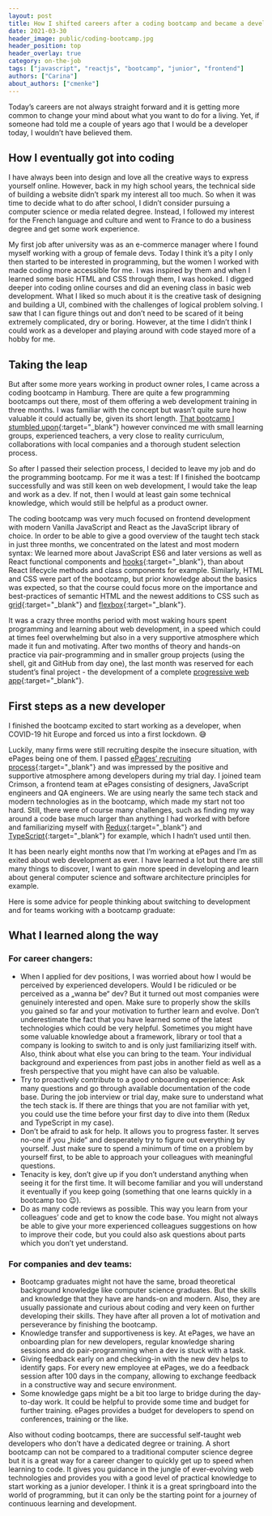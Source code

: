 ```yaml
---
layout: post
title: How I shifted careers after a coding bootcamp and became a developer at ePages
date: 2021-03-30
header_image: public/coding-bootcamp.jpg
header_position: top
header_overlay: true
category: on-the-job
tags: ["javascript", "reactjs", "bootcamp", "junior", "frontend"]
authors: ["Carina"]
about_authors: ["cmenke"]
---
```


Today’s careers are not always straight forward and it is getting more common to change your mind about what you want to do for a living. Yet, if someone had told me a couple of years ago that I would be a developer today, I wouldn’t have believed them.

## How I eventually got into coding

I have always been into design and love all the creative ways to express yourself online. However, back in my high school years, the technical side of building a website didn’t spark my interest all too much. So when it was time to decide what to do after school, I didn’t consider pursuing a computer science or media related degree. Instead, I followed my interest for the French language and culture and went to France to do a business degree and get some work experience.

My first job after university was as an e-commerce manager where I found myself working with a group of female devs. Today I think it’s a pity I only then started to be interested in programming, but the women I worked with made coding more accessible for me. I was inspired by them and when I learned some basic HTML and CSS through them, I was hooked. I digged deeper into coding online courses and did an evening class in basic web development. What I liked so much about it is the creative task of designing and building a UI, combined with the challenges of logical problem solving. I saw that I can figure things out and don’t need to be scared of it being extremely complicated, dry or boring. However, at the time I didn’t think I could work as a developer and playing around with code stayed more of a hobby for me.

## Taking the leap

But after some more years working in product owner roles, I came across a coding bootcamp in Hamburg. There are quite a few programming bootcamps out there, most of them offering a web development training in three months. I was familiar with the concept but wasn’t quite sure how valuable it could actually be, given its short length. [That bootcamp I stumbled upon](https://www.neuefische.de/en){:target="_blank"} however convinced me with small learning groups, experienced teachers, a very close to reality curriculum, collaborations with local companies and a thorough student selection process.

So after I passed their selection process, I decided to leave my job and do the programming bootcamp. For me it was a test: If I finished the bootcamp successfully and was still keen on web development, I would take the leap and work as a dev. If not, then I would at least gain some technical knowledge, which would still be helpful as a product owner.

The coding bootcamp was very much focused on frontend development with modern Vanilla JavaScript and React as the JavaScript library of choice. In order to be able to give a good overview of the taught tech stack in just three months, we concentrated on the latest and most modern syntax: We learned more about JavaScript ES6 and later versions as well as React functional components and [hooks](https://reactjs.org/docs/hooks-intro.html){:target="_blank"}, than about React lifecycle methods and class components for example. Similarly, HTML and CSS were part of the bootcamp, but prior knowledge about the basics was expected, so that the course could focus more on the importance and best-practices of semantic HTML and the newest additions to CSS such as [grid](https://css-tricks.com/snippets/css/complete-guide-grid/){:target="_blank"} and [flexbox](https://css-tricks.com/snippets/css/a-guide-to-flexbox/){:target="_blank"}.

It was a crazy three months period with most waking hours spent programming and learning about web development, in a speed which could at times feel overwhelming but also in a very supportive atmosphere which made it fun and motivating. After two months of theory and hands-on practice via pair-programming and in smaller group projects (using the shell, git and GitHub from day one), the last month was reserved for each student’s final project - the development of a complete [progressive web app](https://developer.mozilla.org/en-US/docs/Web/Progressive_web_apps){:target="_blank"}.

## First steps as a new developer

I finished the bootcamp excited to start working as a developer, when COVID-19 hit Europe and forced us into a first lockdown. 😅

Luckily, many firms were still recruiting despite the insecure situation, with ePages being one of them. I passed [ePages’ recruiting process](https://epages.com/en/career/how-to-apply/){:target="_blank"} and was impressed by the positive and supportive atmosphere among developers during my trial day. I joined team Crimson, a frontend team at ePages consisting of designers, JavaScript engineers and QA engineers. We are using nearly the same tech stack and modern technologies as in the bootcamp, which made my start not too hard. Still, there were of course many challenges, such as finding my way around a code base much larger than anything I had worked with before and familiarizing myself with [Redux](https://redux.js.org/){:target="_blank"} and [TypeScript](https://www.typescriptlang.org/){:target="_blank"} for example, which I hadn’t used until then.

It has been nearly eight months now that I’m working at ePages and I’m as exited about web development as ever. I have learned a lot but there are still many things to discover, I want to gain more speed in developing and learn about general computer science and software architecture principles for example.

Here is some advice for people thinking about switching to development and for teams working with a bootcamp graduate:

## What I learned along the way

### For career changers:

- When I applied for dev positions, I was worried about how I would be perceived by experienced developers. Would I be ridiculed or be perceived as a „wanna be“ dev? But it turned out most companies were genuinely interested and open. Make sure to properly show the skills you gained so far and your motivation to further learn and evolve. Don’t underestimate the fact that you have learned some of the latest technologies which could be very helpful. Sometimes you might have some valuable knowledge about a framework, library or tool that a company is looking to switch to and is only just familiarizing itself with. Also, think about what else you can bring to the team. Your individual background and experiences from past jobs in another field as well as a fresh perspective that you might have can also be valuable.
- Try to proactively contribute to a good onboarding experience: Ask many questions and go through available documentation of the code base. During the job interview or trial day, make sure to understand what the tech stack is. If there are things that you are not familiar with yet, you could use the time before your first day to dive into them (Redux and TypeScript in my case).
- Don’t be afraid to ask for help. It allows you to progress faster. It serves no-one if you „hide“ and desperately try to figure out everything by yourself. Just make sure to spend a minimum of time on a problem by yourself first, to be able to approach your colleagues with meaningful questions.
- Tenacity is key, don’t give up if you don’t understand anything when seeing it for the first time. It will become familiar and you will understand it eventually if you keep going (something that one learns quickly in a bootcamp too 😉).
- Do as many code reviews as possible. This way you learn from your colleagues’ code and get to know the code base. You might not always be able to give your more experienced colleagues suggestions on how to improve their code, but you could also ask questions about parts which you don’t yet understand.

### For companies and dev teams:

- Bootcamp graduates might not have the same, broad theoretical background knowledge like computer science graduates. But the skills and knowledge that they have are hands-on and modern. Also, they are usually passionate and curious about coding and very keen on further developing their skills. They have after all proven a lot of motivation and perseverance by finishing the bootcamp.
- Knowledge transfer and supportiveness is key. At ePages, we have an onboarding plan for new developers, regular knowledge sharing sessions and do pair-programming when a dev is stuck with a task.
- Giving feedback early on and checking-in with the new dev helps to identify gaps. For every new employee at ePages, we do a feedback session after 100 days in the company, allowing to exchange feedback in a constructive way and secure environment.
- Some knowledge gaps might be a bit too large to bridge during the day-to-day work. It could be helpful to provide some time and budget for further training. ePages provides a budget for developers to spend on conferences, training or the like.

Also without coding bootcamps, there are successful self-taught web developers who don’t have a dedicated degree or training. A short bootcamp can not be compared to a traditional computer science degree but it is a great way for a career changer to quickly get up to speed when learning to code. It gives you guidance in the jungle of ever-evolving web technologies and provides you with a good level of practical knowledge to start working as a junior developer. I think it is a great springboard into the world of programming, but it can only be the starting point for a journey of continuous learning and development.
